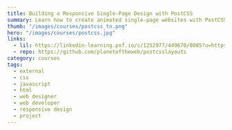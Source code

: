 ```yaml
---
title: Building a Responsive Single-Page Design with PostCSS
summary: Learn how to create animated single-page websites with PostCSS, the CSS post-processor that extends the power of CSS through JavaScript.
thumb: "/images/courses/postcss_tn.png"
hero: "/images/courses/postcss.jpg"
links:
  - lil: https://linkedin-learning.pxf.io/c/1252977/449670/8005?u=https%3A%2F%2Fwww.linkedin.com%2Flearning%2Fbuilding-a-responsive-single-page-design-with-postcss
  - repo: https://github.com/planetoftheweb/postcsslayouts
category: courses
tags:
  - external
  - css
  - javascript
  - html
  - web designer
  - web developer
  - responsive design
  - project
---
```

